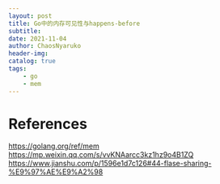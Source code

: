 ```yaml
---
layout: post
title: Go中的内存可见性与happens-before
subtitle: 
date: 2021-11-04
author: ChaosNyaruko
header-img: 
catalog: true
tags:
    - go
	- mem
---
```

# References
https://golang.org/ref/mem  
https://mp.weixin.qq.com/s/vvKNAarcc3kz1hz9o4B1ZQ  
https://www.jianshu.com/p/1596e1d7c126#44-flase-sharing-%E9%97%AE%E9%A2%98


